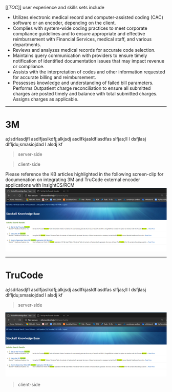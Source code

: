 [[_TOC_]]
user experience and skills sets include

- Utilizes electronic medical record and computer-assisted coding (CAC) software or an encoder, depending on the client.
- Complies with system-wide coding practices to meet corporate compliance guidelines and to ensure appropriate and effective reimbursement with Financial Services, medical staff, and various departments.
- Reviews and analyzes medical records for accurate code selection.
- Maintains query communication with providers to ensure timely notification of identified documentation issues that may impact revenue or compliance.
- Assists with the interpretation of codes and other information requested for accurate billing and reimbursement.
- Possesses knowledge and understanding of failed bill parameters. Performs Outpatient charge reconciliation to ensure all submitted charges are posted timely and balance with total submitted charges. Assigns charges as applicable.

---

# 3M
a;lsdrlasdjfl asdlfjaslkdfj;alkjsdj asdlfkjasldfiasdfas  slfjas;ll l dsfjlasj  dlfljdu;smasiojdad l alsdj kf

> server-side

> client-side

Please reference the KB articles highlighted in the following screen-clip for documenation on integrating 3M and TruCode external encoder applications with InsightCS/RCM
![image.png](/.attachments/image-ea48b93a-4607-4c2f-bbf4-4b57cec72830.png)

---

# TruCode
a;lsdrlasdjfl asdlfjaslkdfj;alkjsdj asdlfkjasldfiasdfas  slfjas;ll l dsfjlasj  dlfljdu;smasiojdad l alsdj kf

> server-side

![image.png](/.attachments/image-ea48b93a-4607-4c2f-bbf4-4b57cec72830.png)

> client-side